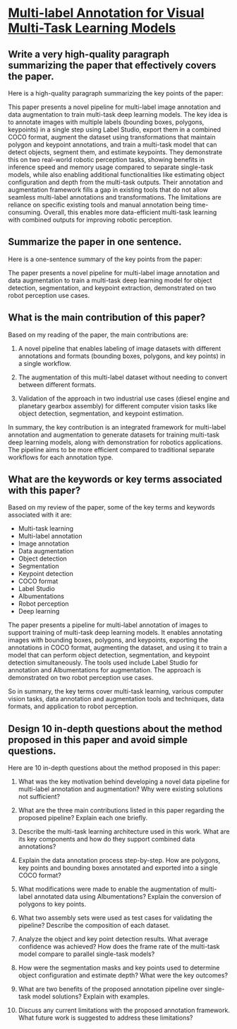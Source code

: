 # [Multi-label Annotation for Visual Multi-Task Learning Models](https://arxiv.org/abs/2311.18300)

## Write a very high-quality paragraph summarizing the paper that effectively covers the paper.

 Here is a high-quality paragraph summarizing the key points of the paper:

This paper presents a novel pipeline for multi-label image annotation and data augmentation to train multi-task deep learning models. The key idea is to annotate images with multiple labels (bounding boxes, polygons, keypoints) in a single step using Label Studio, export them in a combined COCO format, augment the dataset using transformations that maintain polygon and keypoint annotations, and train a multi-task model that can detect objects, segment them, and estimate keypoints. They demonstrate this on two real-world robotic perception tasks, showing benefits in inference speed and memory usage compared to separate single-task models, while also enabling additional functionalities like estimating object configuration and depth from the multi-task outputs. Their annotation and augmentation framework fills a gap in existing tools that do not allow seamless multi-label annotations and transformations. The limitations are reliance on specific existing tools and manual annotation being time-consuming. Overall, this enables more data-efficient multi-task learning with combined outputs for improving robotic perception.


## Summarize the paper in one sentence.

 Here is a one-sentence summary of the key points from the paper:

The paper presents a novel pipeline for multi-label image annotation and data augmentation to train a multi-task deep learning model for object detection, segmentation, and keypoint extraction, demonstrated on two robot perception use cases.


## What is the main contribution of this paper?

 Based on my reading of the paper, the main contributions are:

1) A novel pipeline that enables labeling of image datasets with different annotations and formats (bounding boxes, polygons, and key points) in a single workflow. 

2) The augmentation of this multi-label dataset without needing to convert between different formats.

3) Validation of the approach in two industrial use cases (diesel engine and planetary gearbox assembly) for different computer vision tasks like object detection, segmentation, and keypoint estimation.

In summary, the key contribution is an integrated framework for multi-label annotation and augmentation to generate datasets for training multi-task deep learning models, along with demonstration for robotics applications. The pipeline aims to be more efficient compared to traditional separate workflows for each annotation type.


## What are the keywords or key terms associated with this paper?

 Based on my review of the paper, some of the key terms and keywords associated with it are:

- Multi-task learning
- Multi-label annotation
- Image annotation
- Data augmentation
- Object detection 
- Segmentation
- Keypoint detection
- COCO format
- Label Studio
- Albumentations
- Robot perception
- Deep learning

The paper presents a pipeline for multi-label annotation of images to support training of multi-task deep learning models. It enables annotating images with bounding boxes, polygons, and keypoints, exporting the annotations in COCO format, augmenting the dataset, and using it to train a model that can perform object detection, segmentation, and keypoint detection simultaneously. The tools used include Label Studio for annotation and Albumentations for augmentation. The approach is demonstrated on two robot perception use cases.

So in summary, the key terms cover multi-task learning, various computer vision tasks, data annotation and augmentation tools and techniques, data formats, and application to robot perception.


## Design 10 in-depth questions about the method proposed in this paper and avoid simple questions.

 Here are 10 in-depth questions about the method proposed in this paper:

1. What was the key motivation behind developing a novel data pipeline for multi-label annotation and augmentation? Why were existing solutions not sufficient?

2. What are the three main contributions listed in this paper regarding the proposed pipeline? Explain each one briefly. 

3. Describe the multi-task learning architecture used in this work. What are its key components and how do they support combined data annotations?

4. Explain the data annotation process step-by-step. How are polygons, key points and bounding boxes annotated and exported into a single COCO format? 

5. What modifications were made to enable the augmentation of multi-label annotated data using Albumentations? Explain the conversion of polygons to key points. 

6. What two assembly sets were used as test cases for validating the pipeline? Describe the composition of each dataset.  

7. Analyze the object and key point detection results. What average confidence was achieved? How does the frame rate of the multi-task model compare to parallel single-task models?

8. How were the segmentation masks and key points used to determine object configuration and estimate depth? What were the key outcomes?

9. What are two benefits of the proposed annotation pipeline over single-task model solutions? Explain with examples. 

10. Discuss any current limitations with the proposed annotation framework. What future work is suggested to address these limitations?
